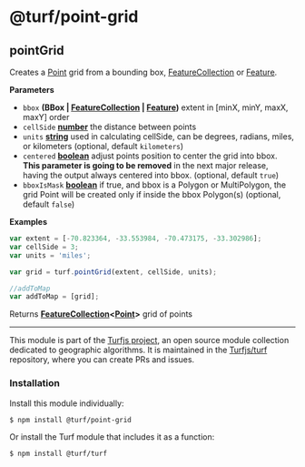 # @turf/point-grid

<!-- Generated by documentation.js. Update this documentation by updating the source code. -->

## pointGrid

Creates a [Point](http://geojson.org/geojson-spec.html#point) grid from a bounding box, [FeatureCollection](http://geojson.org/geojson-spec.html#feature-collection-objects) or [Feature](http://geojson.org/geojson-spec.html#feature-objects).

**Parameters**

-   `bbox` **(BBox | [FeatureCollection](http://geojson.org/geojson-spec.html#feature-collection-objects) \| [Feature](http://geojson.org/geojson-spec.html#feature-objects))** extent in [minX, minY, maxX, maxY] order
-   `cellSide` **[number](https://developer.mozilla.org/en-US/docs/Web/JavaScript/Reference/Global_Objects/Number)** the distance between points
-   `units` **[string](https://developer.mozilla.org/en-US/docs/Web/JavaScript/Reference/Global_Objects/String)** used in calculating cellSide, can be degrees, radians, miles, or kilometers (optional, default `kilometers`)
-   `centered` **[boolean](https://developer.mozilla.org/en-US/docs/Web/JavaScript/Reference/Global_Objects/Boolean)** adjust points position to center the grid into bbox. **This parameter is going to be removed** in the next major release, having the output always centered into bbox. (optional, default `true`)
-   `bboxIsMask` **[boolean](https://developer.mozilla.org/en-US/docs/Web/JavaScript/Reference/Global_Objects/Boolean)** if true, and bbox is a Polygon or MultiPolygon, the grid Point will be created
    only if inside the bbox Polygon(s) (optional, default `false`)

**Examples**

```javascript
var extent = [-70.823364, -33.553984, -70.473175, -33.302986];
var cellSide = 3;
var units = 'miles';

var grid = turf.pointGrid(extent, cellSide, units);

//addToMap
var addToMap = [grid];
```

Returns **[FeatureCollection](http://geojson.org/geojson-spec.html#feature-collection-objects)&lt;[Point](http://geojson.org/geojson-spec.html#point)>** grid of points

<!-- This file is automatically generated. Please don't edit it directly:
if you find an error, edit the source file (likely index.js), and re-run
./scripts/generate-readmes in the turf project. -->

---

This module is part of the [Turfjs project](http://turfjs.org/), an open source
module collection dedicated to geographic algorithms. It is maintained in the
[Turfjs/turf](https://github.com/Turfjs/turf) repository, where you can create
PRs and issues.

### Installation

Install this module individually:

```sh
$ npm install @turf/point-grid
```

Or install the Turf module that includes it as a function:

```sh
$ npm install @turf/turf
```
